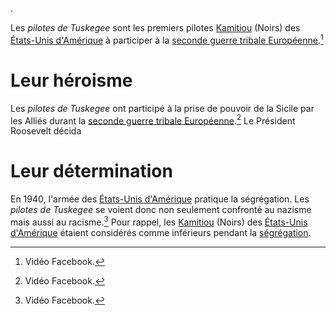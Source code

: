 .<!-- TITLE: Les pilotes de Tuskegee -->
<!-- SUBTITLE: Présentation des pilotes de Tuskegee -->

Les *pilotes de Tuskegee* sont les premiers pilotes [Kamitiou](/peuple/monde/kamit) (Noirs) des [États-Unis d'Amérique]() à participer à la [seconde guerre tribale Européenne]().[^1]

# Leur héroisme
Les *pilotes de Tuskegee* ont participé à la prise de pouvoir de la Sicile par les Alliés durant la [seconde guerre tribale Européenne]().[^1]
Le Président Roosevelt décida 

# Leur détermination
En 1940, l'armée des [États-Unis d'Amérique]() pratique la ségrégation. Les *pilotes de Tuskegee* se voient donc non seulement confronté au nazisme mais aussi au racisme.[^1]
Pour rappel, les [Kamitiou](/peuple/monde/kamit) (Noirs) des [États-Unis d'Amérique]() étaient considérés comme inférieurs pendant la [ségrégation]().

[^1]: Vidéo Facebook.
[^2]: autre source.